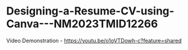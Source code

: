 # Designing-a-Resume-CV-using-Canva---NM2023TMID12266

Video Demonstration - https://youtu.be/o1oVTDowh-c?feature=shared
